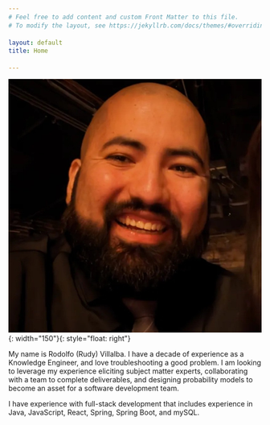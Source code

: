 ```yaml
---
# Feel free to add content and custom Front Matter to this file.
# To modify the layout, see https://jekyllrb.com/docs/themes/#overriding-theme-defaults

layout: default
title: Home

---
```

![Profile Image](assets/images/Profilepic.jpg){: width="150"}{: style="float: right"}


My name is Rodolfo (Rudy) Villalba. I have a decade of experience as a Knowledge Engineer, and love troubleshooting a good problem. I am looking to leverage my experience eliciting subject matter experts, collaborating with a team to complete deliverables, and designing probability models to become an asset for a software development team.

I have experience with full-stack development that includes experience in Java, JavaScript, React, Spring, Spring Boot, and mySQL.
